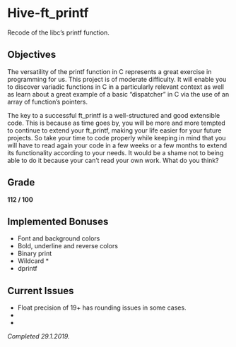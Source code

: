 # Hive-ft_printf
Recode of the libc’s printf function.

## Objectives
 
The versatility of the printf function in C represents a great exercise in programming for
us. This project is of moderate difficulty. It will enable you to discover variadic functions
in C in a particularly relevant context as well as learn about a great example of a basic
“dispatcher” in C via the use of an array of function’s pointers.

The key to a successful ft_printf is a well-structured and good extensible code. This
is because as time goes by, you will be more and more tempted to continue to extend
your ft_printf, making your life easier for your future projects. So take your time to
code properly while keeping in mind that you will have to read again your code in a few
weeks or a few months to extend its functionality according to your needs. It would be a
shame not to being able to do it because your can’t read your own work. What do you think?

## Grade

**112 / 100**

## Implemented Bonuses
* Font and background colors
* Bold, underline and reverse colors
* Binary print
* Wildcard *
* dprintf

## Current Issues
* Float precision of 19+ has rounding issues in some cases.
*
*

_Completed 29.1.2019._
